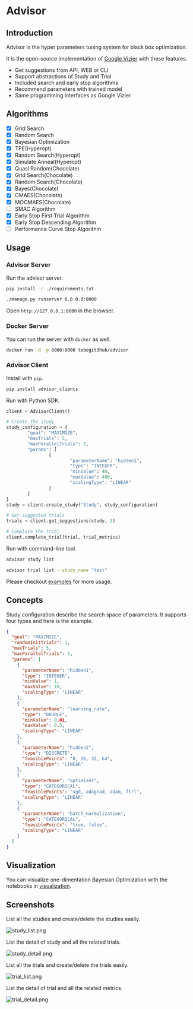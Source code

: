 # Advisor

## Introduction

Advisor is the hyper parameters tuning system for black box optimization.

It is the open-source implementation of [Google Vizier](https://static.googleusercontent.com/media/research.google.com/en//pubs/archive/46180.pdf) with these features.

* Get suggestions from API, WEB or CLI
* Support abstractions of Study and Trial
* Included search and early stop algorithms
* Recommend parameters with trained model
* Same programming interfaces as Google Vizier

## Algorithms

* [x] Grid Search
* [x] Random Search
* [x] Bayesian Optimization
* [x] TPE(Hyperopt)
* [x] Random Search(Hyperopt)
* [x] Simulate Anneal(Hyperopt)
* [x] Quasi Random(Chocolate)
* [x] Grid Search(Chocolate)
* [x] Random Search(Chocolate)
* [x] Bayes(Chocolate)
* [x] CMAES(Chocolate)
* [x] MOCMAES(Chocolate)
* [ ] SMAC Algorithm
* [x] Early Stop First Trial Algorithm
* [x] Early Stop Descending Algorithm
* [ ] Performance Curve Stop Algorithm

## Usage

### Advisor Server

Run the advisor server.

```bash
pip install -r ./requirements.txt

./manage.py runserver 0.0.0.0:8000
```

Open `http://127.0.0.1:8000` in the browser.

### Docker Server

You can run the server with `docker` as well.

```bash
docker run -d -p 8000:8000 tobegit3hub/advisor
```

### Advisor Client

Install with `pip`.

```bash
pip install advisor_clients
```

Run with Python SDK.

```python
client = AdvisorClient()

# Create the study
study_configuration = {
        "goal": "MAXIMIZE",
        "maxTrials": 5,
        "maxParallelTrials": 1,
        "params": [
                {
                        "parameterName": "hidden1",
                        "type": "INTEGER",
                        "minValue": 40,
                        "maxValue": 400,
                        "scalingType": "LINEAR"
                }
        ]
}
study = client.create_study("Study", study_configuration)

# Get suggested trials
trials = client.get_suggestions(study, 3)

# Complete the trial
client.complete_trial(trial, trial_metrics)
```

Run with command-line tool.

```bash
advisor study list

advisor trial list --study_name "test"
```

Please checkout [examples](./examples) for more usage.

## Concepts

Study configuration describe the search space of parameters. It supports four types and here is the example.

```json
{
  "goal": "MAXIMIZE",
  "randomInitTrials": 1,
  "maxTrials": 5,
  "maxParallelTrials": 1,
  "params": [
    {
      "parameterName": "hidden1",
      "type": "INTEGER",
      "minValue": 1,
      "maxValue": 10,
      "scalingType": "LINEAR"
    },
    {
      "parameterName": "learning_rate",
      "type": "DOUBLE",
      "minValue": 0.01,
      "maxValue": 0.5,
      "scalingType": "LINEAR"
    },
    {
      "parameterName": "hidden2",
      "type": "DISCRETE",
      "feasiblePoints": "8, 16, 32, 64",
      "scalingType": "LINEAR"
    },
    {
      "parameterName": "optimizer",
      "type": "CATEGORICAL",
      "feasiblePoints": "sgd, adagrad, adam, ftrl",
      "scalingType": "LINEAR"
    },
    {
      "parameterName": "batch_normalization",
      "type": "CATEGORICAL",
      "feasiblePoints": "true, false",
      "scalingType": "LINEAR"
    }
  ]
}
```

## Visualization

You can visualize one-dimentation Bayesian Optimization with the notebooks in [visualization](./visualization).

## Screenshots

List all the studies and create/delete the studies easily.

![study_list.png](./images/study_list.png)

List the detail of study and all the related trials.

![study_detail.png](./images/study_detail.png)

List all the trials and create/delete the trials easily.

![trial_list.png](./images/trial_list.png)

List the detail of trial and all the related metrics.

![trial_detail.png](./images/trial_detail.png)

